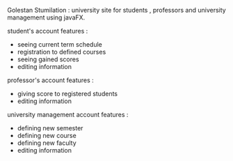 Golestan Stumilation :
university site for students , professors and university management using javaFX.

student's account features :

- seeing current term schedule
- registration to defined courses
- seeing gained scores
- editing information

professor's account features :

- giving score to registered students
- editing information

university management account features : 

- defining new semester
- defining new course
- defining new faculty
- editing information

